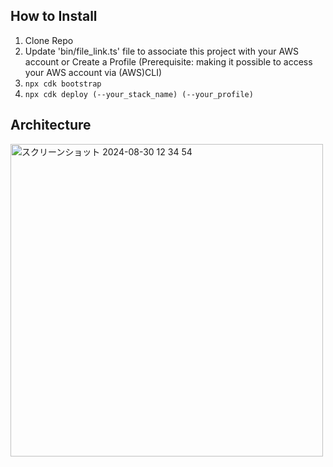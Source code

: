 ## How to Install
1. Clone Repo
2. Update 'bin/file_link.ts' file to associate this project with your AWS account or Create a Profile (Prerequisite: making it possible to access your AWS account via (AWS)CLI)
3. ```npx cdk bootstrap```
4. ```npx cdk deploy (--your_stack_name) (--your_profile)```

## Architecture
<img width="500" alt="スクリーンショット 2024-08-30 12 34 54" src="https://github.com/user-attachments/assets/99d44e34-00f4-47bc-b147-d056a2828895">
